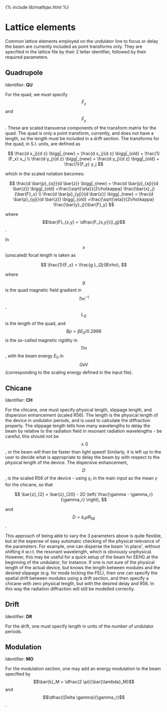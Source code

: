 {% include lib/mathjax.html %}

# Lattice elements

Common lattice elements employed on the undulator line to focus or delay the beam are currently included as point transforms only. They are specified in the lattice file by their 2 letter identifier, followed by their required parameters.

## Quadrupole

Identifier: **QU**

For the quad, we must specify $$\bar{F}_x$$ and $$\bar{F}_y$$. These are scaled transverse components of the transform matrix for the quad. The quad is only a point transform, currently, and does not have a length, so the length must be included in a drift section. The transforms for the quad, in S.I. units, are defined as

$$
\frac{d x_j}{d z}  \bigg|_{new} = \frac{d x_j}{d z} \bigg|_{old} + \frac{1}{F_x} x_j \\
\frac{d y_j}{d z}  \bigg|_{new} = \frac{d y_j}{d z} \bigg|_{old} + \frac{1}{F_y} y_j
$$

which in the scaled notation becomes:

$$
\frac{d \bar{p}_{xj}}{d \bar{z}} \bigg|_{new} = \frac{d \bar{p}_{xj}}{d \bar{z}}  \bigg|_{old} +\frac{\sqrt{\eta}}{2\rho\kappa} \frac{\bar{x}_j}{\bar{F}_x} \\
\frac{d \bar{p}_{yj}}{d \bar{z}}  \bigg|_{new} = \frac{d \bar{p}_{yj}}{d \bar{z}}  \bigg|_{old} +\frac{\sqrt{\eta}}{2\rho\kappa} \frac{\bar{y}_j}{\bar{F}_y}
$$

where $$\bar{F}_{x,y} = \dfrac{F_{x,y}}{l_g}$$.

In $$x$$ (unscaled) focal length is taken as

$$
\frac{1}{F_x} = \frac{g L_Q}{B\rho},
$$

where $$g$$ is the quad magnetic field gradient in $$Tm^{-1}$$, $$L_Q$$ is the length of the quad, and $$B\rho = \beta E_0 / 0.2998$$ is the so-called magnetic rigidity in $$Tm$$, with the beam energy $E_0$ in $$GeV$$ (corresponding to the scaling energy defined in the input file).

## Chicane

Identifier: **CH**

For the chicane, one must specify physical length, slippage length, and dispersion enhancement (scaled R56). The length is the physical length of the device in undulator periods, and is used to calculate the diffraction properly. The slippage length tells how many wavelengths to delay the beam by relative to the radiation field in resonant radiation wavelengths - be careful, this should not be $$\leq 0$$, or the beam will then be faster than light speed! Similarly, it is left up to the user to decide what is appropriate to delay the beam by with respect to the physical length of the device. The dispersive enhancement, $$D$$, is the scaled R56 of the device - using $\gamma_r$ in the main input as the mean $\gamma$ for the chicane, so that

$$
\bar{z}_{2} = \bar{z}_{20} - 2D \left( \frac{\gamma - \gamma_r}{\gamma_r}  \right),
$$

and $$D = k_r \rho  R_{56}$$.

This approach of being able to vary the 3 parameters above is quite flexible, but at the expense of easy automatic checking of the physical relevance of the parameters. For example, one can disperse the beam 'in place', without shifting it w.r.t. the resonant wavelength, which is obviously unphysical. However, this may be useful for a quick setup of the beam for EEHG at the beginning of the undulator, for instance. If one is not sure of the physical length of the actual device, but knows the length between modules and the desired slippage (e.g. for mode locking the FEL), then one can specify the spatial drift between modules using a drift section, and then specify a chicane with zero physical length, but with the desired delay and R56. In this way the radiation diffraction will still be modelled correctly.

## Drift

Identifier: **DR**

For the drift, one must specify length in units of the number of undulator periods.

## Modulation

Identifier: **MO**

For the modulation section, one may add an energy modulation to the beam specified by $$\bar{k}_M = \dfrac{2 \pi}{\bar{\lambda}_M}$$ and $$\dfrac{\Delta \gamma}{\gamma_r}$$.


